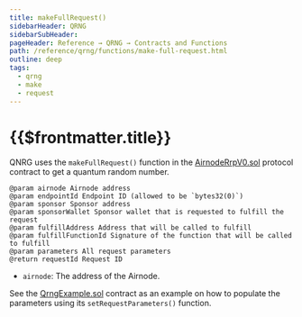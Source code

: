 ```yaml
---
title: makeFullRequest()
sidebarHeader: QRNG
sidebarSubHeader:
pageHeader: Reference → QRNG → Contracts and Functions
path: /reference/qrng/functions/make-full-request.html
outline: deep
tags:
  - qrng
  - make
  - request
---
```


<PageHeader/>

# {{$frontmatter.title}}

QNRG uses the `makeFullRequest()` function in the
[AirnodeRrpV0.sol](https://github.com/api3dao/airnode/blob/master/packages/airnode-protocol/contracts/rrp/AirnodeRrpV0.sol)
protocol contract to get a quantum random number.

```
@param airnode Airnode address
@param endpointId Endpoint ID (allowed to be `bytes32(0)`)
@param sponsor Sponsor address
@param sponsorWallet Sponsor wallet that is requested to fulfill the request
@param fulfillAddress Address that will be called to fulfill
@param fulfillFunctionId Signature of the function that will be called to fulfill
@param parameters All request parameters
@return requestId Request ID
```

- `airnode`: The address of the Airnode.

See the [QrngExample.sol](../qrng-example.md) contract as an example on how to
populate the parameters using its `setRequestParameters()` function.
